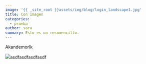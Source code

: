 ```yaml
---
image: '{{ _site_root }}assets/img/blog/login_landscape1.jpg'
title: Con imagen
categories:
  - prueba
author: sara
summary: Esto es un resumencillo.
---
```

<p>Akandemorlk</p><p><img src="/assets/img/blog/login_portrait_1.jpg">asdfasdfasdfasdf</p>